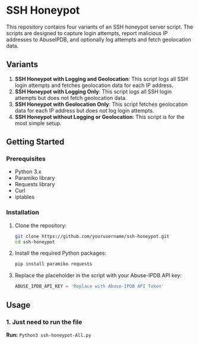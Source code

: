# SSH Honeypot

This repository contains four variants of an SSH honeypot server script. The scripts are designed to capture login attempts, report malicious IP addresses to AbuseIPDB, and optionally log attempts and fetch geolocation data.

## Variants

1. **SSH Honeypot with Logging and Geolocation**: This script logs all SSH login attempts and fetches geolocation data for each IP address.
2. **SSH Honeypot with Logging Only**: This script logs all SSH login attempts but does not fetch geolocation data.
3. **SSH Honeypot with Geolocation Only**: This script fetches geolocation data for each IP address but does not log login attempts.
4. **SSH Honeypot without Logging or Geolocation**: This script is for the most simple setup.

## Getting Started

### Prerequisites

- Python 3.x
- Paramiko library
- Requests library
- Curl
- iptables

### Installation

1. Clone the repository:
    ```sh
    git clone https://github.com/yourusername/ssh-honeypot.git
    cd ssh-honeypot
    ```

2. Install the required Python packages:
    ```sh
    pip install paramiko requests
    ```

3. Replace the placeholder in the script with your Abuse-IPDB API key:
    ```python
    ABUSE_IPDB_API_KEY = 'Replace with Abuse-IPDB API Token'
    ```
## Usage

### 1. Just need to run the file

**Run:** `Python3 ssh-honeypot-All.py`

